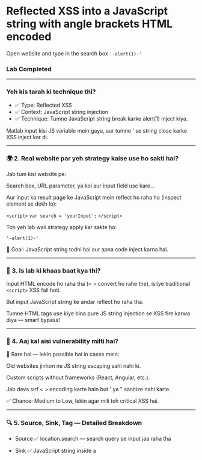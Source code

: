 # Reflected XSS into a JavaScript string with angle brackets HTML encoded

Open website and type in the search box ```'-alert(1)-'```

### Lab Completed

---

### Yeh kis tarah ki technique thi?

- ✅ Type: Reflected XSS
- ✅ Context: JavaScript string injection
- ✅ Technique: Tumne JavaScript string break karke alert(1) inject kiya.

Matlab input kisi JS variable mein gaya, aur tumne ' se string close karke XSS inject kar di.

---

### 🌍 2. Real website par yeh strategy kaise use ho sakti hai?
Jab tum kisi website pe:

Search box, URL parameter, ya koi aur input field use karo...

Aur input ka result page ke JavaScript mein reflect ho raha ho (inspect element se dekh lo):

```<script>```
  ```var search = 'yourInput';```
```</script>```

Toh yeh lab wali strategy apply kar sakte ho:

```'-alert(1)-'```

🎯 Goal: JavaScript string todni hai aur apna code inject karna hai.

---

### 🌟 3. Is lab ki khaas baat kya thi?

Input HTML encode ho raha tha (```< >``` convert ho rahe the), isliye traditional ```<script>``` XSS fail hoti.

But input JavaScript string ke andar reflect ho raha tha.

Tumne HTML tags use kiye bina pure JS string injection se XSS fire karwa diya — smart bypass!

---

### 📆 4. Aaj kal aisi vulnerability milti hai?
🔴 Rare hai — lekin possible hai in cases mein:

Old websites jinhon ne JS string escaping sahi nahi ki.

Custom scripts without frameworks (React, Angular, etc.).

Jab devs sirf ```< >``` encoding karte hain but ' ya " sanitize nahi karte.

✅ Chance: Medium to Low, lekin agar mili toh critical XSS hai.

---

### 🔍 5. Source, Sink, Tag — Detailed Breakdown

- Source	✅ location.search — search query se input jaa raha tha

- Sink	✅ JavaScript string inside a <script> block (```var x = 'input';```)

- Tag	✅ ```<script>``` tag ke andar injection ho raha tha (JS context)

### Pen Test Tip:
Jab JS mein input reflect ho raha ho, toh ', ", ; jaise special chars se XSS test karo
